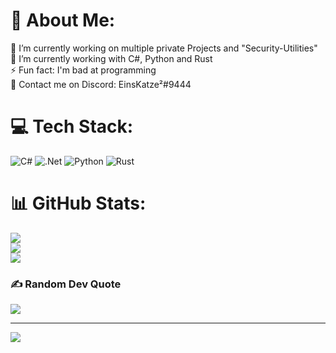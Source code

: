 # 💫 About Me:
🔭 I’m currently working on multiple private Projects and "Security-Utilities"<br>🌱 I’m currently working with C#, Python and Rust<br>⚡ Fun fact: I'm bad at programming<br>💬 Contact me on Discord: EinsKatze²#9444


# 💻 Tech Stack:
![C#](https://img.shields.io/badge/c%23-%23239120.svg?style=for-the-badge&logo=c-sharp&logoColor=white)
![.Net](https://img.shields.io/badge/.NET-5C2D91?style=for-the-badge&logo=.net&logoColor=white)
![Python](https://img.shields.io/badge/python-3670A0?style=for-the-badge&logo=python&logoColor=ffdd54) 
![Rust](https://img.shields.io/badge/rust-%23000000.svg?style=for-the-badge&logo=rust&logoColor=white) 
# 📊 GitHub Stats:
![](https://github-readme-stats.vercel.app/api?username=EinsKatze&theme=dark&hide_border=false&include_all_commits=false&count_private=false)<br/>
![](https://github-readme-streak-stats.herokuapp.com/?user=EinsKatze&theme=dark&hide_border=false)<br/>
![](https://github-readme-stats.vercel.app/api/top-langs/?username=EinsKatze&theme=dark&hide_border=false&include_all_commits=false&count_private=false&layout=compact)

### ✍️ Random Dev Quote
![](https://quotes-github-readme.vercel.app/api?type=horizontal&theme=dark)

---
[![](https://visitcount.itsvg.in/api?id=EinsKatze&icon=0&color=12)](https://visitcount.itsvg.in)
